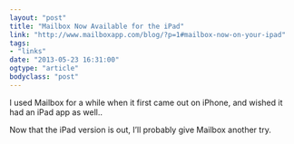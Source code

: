 ```yaml
---
layout: "post"
title: "Mailbox Now Available for the iPad"
link: "http://www.mailboxapp.com/blog/?p=1#mailbox-now-on-your-ipad"
tags: 
- "links"
date: "2013-05-23 16:31:00"
ogtype: "article"
bodyclass: "post"
---
```


I used Mailbox for a while when it first came out on iPhone, and wished it had an iPad app as well..

Now that the iPad version is out, I’ll probably give Mailbox another try.
